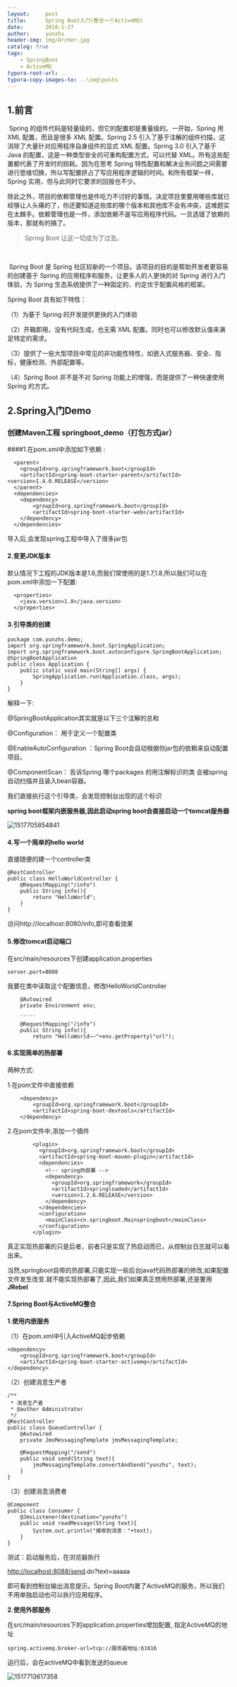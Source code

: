```yaml
---
layout:     post
title:      Spring Boot入门(整合一个ActiveMQ)
date:       2018-1-27
author:     yunzhs
header-img: img/Archer.jpg
catalog: true
tags:
    - SpringBoot
    - ActiveMQ
typora-root-url: ..
typora-copy-images-to: ..\img\posts
---
```


## 1.前言

​        Spring 的组件代码是轻量级的，但它的配置却是重量级的。一开始，Spring 用 XML 配置，而且是很多 XML 配置。Spring 2.5 引入了基于注解的组件扫描，这消除了大量针对应用程序自身组件的显式 XML 配置。Spring 3.0 引入了基于 Java 的配置，这是一种类型安全的可重构配置方式，可以代替 XML。所有这些配置都代表了开发时的损耗。因为在思考 Spring 特性配置和解决业务问题之间需要进行思维切换，所以写配置挤占了写应用程序逻辑的时间。和所有框架一样，Spring 实用，但与此同时它要求的回报也不少。

​	除此之外，项目的依赖管理也是件吃力不讨好的事情。决定项目里要用哪些库就已经够让人头痛的了，你还要知道这些库的哪个版本和其他库不会有冲突，这难题实在太棘手。依赖管理也是一件，添加依赖不是写应用程序代码。一旦选错了依赖的版本，那就有的搞了。



> Spring Boot 让这一切成为了过去。

​	

​	Spring Boot 是 Spring 社区较新的一个项目。该项目的目的是帮助开发者更容易的创建基于 Spring 的应用程序和服务，让更多人的人更快的对 Spring 进行入门体验，为 Spring 生态系统提供了一种固定的、约定优于配置风格的框架。

Spring Boot 具有如下特性：

（1）为基于 Spring 的开发提供更快的入门体验

（2）开箱即用，没有代码生成，也无需 XML 配置。同时也可以修改默认值来满足特定的需求。

（3）提供了一些大型项目中常见的非功能性特性，如嵌入式服务器、安全、指标，健康检测、外部配置等。

（4）Spring Boot 并不是不对 Spring 功能上的增强，而是提供了一种快速使用 Spring 的方式。

## 2.Spring入门Demo

### 创建Maven工程 springboot_demo（打包方式jar）

####1.在pom.xml中添加如下依赖 :

```
  <parent>
    <groupId>org.springframework.boot</groupId>
    <artifactId>spring-boot-starter-parent</artifactId>
<version>1.4.0.RELEASE</version>
  </parent>  
  <dependencies>
    <dependency>
        <groupId>org.springframework.boot</groupId>
        <artifactId>spring-boot-starter-web</artifactId>
    </dependency>
  </dependencies>
```

导入后,会发现spring工程中导入了很多jar包

#### 2.变更JDK版本

默认情况下工程的JDK版本是1.6,而我们常使用的是1.7,1.8,所以我们可以在pom.xml中添加一下配置:

```
  <properties>   
    <java.version>1.8</java.version>
  </properties>
```

#### 3.引导类的创建

```
package com.yunzhs.demo;
import org.springframework.boot.SpringApplication;
import org.springframework.boot.autoconfigure.SpringBootApplication;
@SpringBootApplication
public class Application {
	public static void main(String[] args) {
		SpringApplication.run(Application.class, args);
	}
}
```

解释一下:

@SpringBootApplication其实就是以下三个注解的总和

@Configuration： 用于定义一个配置类

@EnableAutoConfiguration ：Spring Boot会自动根据你jar包的依赖来自动配置项目。

@ComponentScan： 告诉Spring 哪个packages 的用注解标识的类 会被spring自动扫描并且装入bean容器。

我们直接执行这个引导类，会发现控制台出现的这个标识

**spring boot框架内嵌服务器,因此启动spring boot会直接启动一个tomcat服务器**

![1517705854841](/img/posts/1517705854841.png)

#### 4.写一个简单的hello world

直接随便的建一个controller类

```
@RestController
public class HelloWorldController {
	@RequestMapping("/info")
	public String info(){
		return "HelloWorld";		
	}		
}
```

访问http://localhost:8080/info,即可查看效果

#### 5.修改tomcat启动端口

在src/main/resources下创建application.properties

```
server.port=8088
```

我要在类中读取这个配置信息，修改HelloWorldController  

```
	@Autowired
	private Environment env;
	
	`````
	@RequestMapping("/info")
	public String info(){
		return "HelloWorld~~"+env.getProperty("url");
```

#### 6.实现简单的热部署 

两种方式:

1.在pom文件中直接依赖

```
	<dependency>  
	    <groupId>org.springframework.boot</groupId>  
	    <artifactId>spring-boot-devtools</artifactId>  
	</dependency>  
```
2.在pom文件中,添加一个插件

```
		<plugin>
          <groupId>org.springframework.boot</groupId>
          <artifactId>spring-boot-maven-plugin</artifactId>
          <dependencies>
            <!-- spring热部署 -->
            <dependency>
              <groupId>org.springframework</groupId>
              <artifactId>springloaded</artifactId>
              <version>1.2.6.RELEASE</version>
            </dependency>
          </dependencies>
          <configuration>
            <mainClass>cn.springboot.Mainspringboot</mainClass>
          </configuration>
        </plugin>
```



真正实现热部署的只是后者，前者只是实现了热启动而已，从控制台日志就可以看出来。

当然,springboot自带的热部署,只能实现一些后台java代码热部署的修改,如果配置文件发生改变.就不能实现热部署了,因此,我们如果真正想用热部署,还是要用**JRebel**

#### 7.Spring Boot与ActiveMQ整合

**1.使用内嵌服务**

（1）在pom.xml中引入ActiveMQ起步依赖

```
<dependency>
    <groupId>org.springframework.boot</groupId>
    <artifactId>spring-boot-starter-activemq</artifactId>
</dependency>
```

（2）创建消息生产者

```
/**
 * 消息生产者
 * @author Administrator
 */
@RestController
public class QueueController {
	@Autowired
	private JmsMessagingTemplate jmsMessagingTemplate;

	@RequestMapping("/send")
	public void send(String text){
		jmsMessagingTemplate.convertAndSend("yunzhs", text);
	}
}
```

（3）创建消息消费者

```
@Component
public class Consumer {
	@JmsListener(destination="yunzhs")
	public void readMessage(String text){
		System.out.println("接收到消息："+text);
	}	
}
```

测试：启动服务后，在浏览器执行 

[http://localhost:8088/send](http://localhost:8080/send).do?text=aaaaa

即可看到控制台输出消息提示。Spring Boot内置了ActiveMQ的服务，所以我们不用单独启动也可以执行应用程序。

**2.使用外部服务**

在src/main/resources下的application.properties增加配置, 指定ActiveMQ的地址

```
spring.activemq.broker-url=tcp://服务器地址:61616
```

运行后，会在activeMQ中看到发送的queue 

![1517713617358](/img/posts/1517713617358.png)